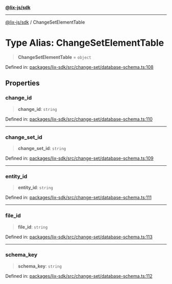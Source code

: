 [**@lix-js/sdk**](../README.md)

***

[@lix-js/sdk](../README.md) / ChangeSetElementTable

# Type Alias: ChangeSetElementTable

> **ChangeSetElementTable** = `object`

Defined in: [packages/lix-sdk/src/change-set/database-schema.ts:108](https://github.com/opral/monorepo/blob/319d0a05c320245f48086433fd248754def09ccc/packages/lix-sdk/src/change-set/database-schema.ts#L108)

## Properties

### change\_id

> **change\_id**: `string`

Defined in: [packages/lix-sdk/src/change-set/database-schema.ts:110](https://github.com/opral/monorepo/blob/319d0a05c320245f48086433fd248754def09ccc/packages/lix-sdk/src/change-set/database-schema.ts#L110)

***

### change\_set\_id

> **change\_set\_id**: `string`

Defined in: [packages/lix-sdk/src/change-set/database-schema.ts:109](https://github.com/opral/monorepo/blob/319d0a05c320245f48086433fd248754def09ccc/packages/lix-sdk/src/change-set/database-schema.ts#L109)

***

### entity\_id

> **entity\_id**: `string`

Defined in: [packages/lix-sdk/src/change-set/database-schema.ts:111](https://github.com/opral/monorepo/blob/319d0a05c320245f48086433fd248754def09ccc/packages/lix-sdk/src/change-set/database-schema.ts#L111)

***

### file\_id

> **file\_id**: `string`

Defined in: [packages/lix-sdk/src/change-set/database-schema.ts:113](https://github.com/opral/monorepo/blob/319d0a05c320245f48086433fd248754def09ccc/packages/lix-sdk/src/change-set/database-schema.ts#L113)

***

### schema\_key

> **schema\_key**: `string`

Defined in: [packages/lix-sdk/src/change-set/database-schema.ts:112](https://github.com/opral/monorepo/blob/319d0a05c320245f48086433fd248754def09ccc/packages/lix-sdk/src/change-set/database-schema.ts#L112)
